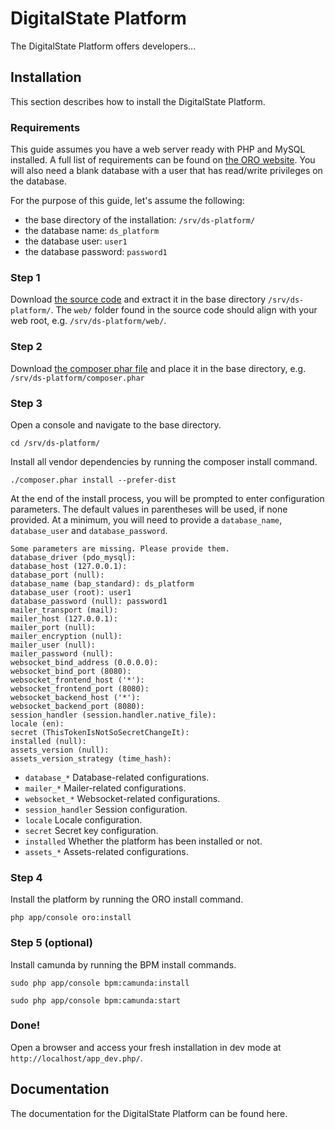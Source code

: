 DigitalState Platform
=====================

The DigitalState Platform offers developers...

## Installation

This section describes how to install the DigitalState Platform.

### Requirements

This guide assumes you have a web server ready with PHP and MySQL installed. A full list of requirements can be found on [the ORO website](https://www.orocrm.com/documentation/index/current/system-requirements). You will also need a blank database with a user that has read/write privileges on the database.

For the purpose of this guide, let's assume the following:
 
* the base directory of the installation: `/srv/ds-platform/`
* the database name: `ds_platform`
* the database user: `user1`
* the database password: `password1`

### Step 1

Download [the source code](https://github.com/DigitalState/Platform/archive/master.zip) and extract it in the base directory `/srv/ds-platform/`. The `web/` folder found in the source code should align with your web root, e.g. `/srv/ds-platform/web/`.

### Step 2

Download [the composer phar file](https://getcomposer.org/composer.phar) and place it in the base directory, e.g. `/srv/ds-platform/composer.phar`

### Step 3

Open a console and navigate to the base directory.
 
`cd /srv/ds-platform/`

Install all vendor dependencies by running the composer install command.

`./composer.phar install --prefer-dist`

At the end of the install process, you will be prompted to enter configuration parameters. The default values in parentheses will be used, if none provided. At a minimum, you will need to provide a `database_name`, `database_user` and `database_password`.

```
Some parameters are missing. Please provide them.
database_driver (pdo_mysql): 
database_host (127.0.0.1): 
database_port (null): 
database_name (bap_standard): ds_platform
database_user (root): user1
database_password (null): password1
mailer_transport (mail): 
mailer_host (127.0.0.1): 
mailer_port (null): 
mailer_encryption (null): 
mailer_user (null): 
mailer_password (null): 
websocket_bind_address (0.0.0.0): 
websocket_bind_port (8080): 
websocket_frontend_host ('*'): 
websocket_frontend_port (8080): 
websocket_backend_host ('*'): 
websocket_backend_port (8080): 
session_handler (session.handler.native_file): 
locale (en): 
secret (ThisTokenIsNotSoSecretChangeIt): 
installed (null): 
assets_version (null): 
assets_version_strategy (time_hash):
```

* `database_*` Database-related configurations.
* `mailer_*` Mailer-related configurations.
* `websocket_*` Websocket-related configurations.
* `session_handler` Session configuration.
* `locale` Locale configuration.
* `secret` Secret key configuration.
* `installed` Whether the platform has been installed or not.
* `assets_*` Assets-related configurations.

### Step 4

Install the platform by running the ORO install command.

`php app/console oro:install`

### Step 5 (optional)

Install camunda by running the BPM install commands.

`sudo php app/console bpm:camunda:install`

`sudo php app/console bpm:camunda:start`

### Done!

Open a browser and access your fresh installation in dev mode at `http://localhost/app_dev.php/`.

## Documentation

The documentation for the DigitalState Platform can be found here.
